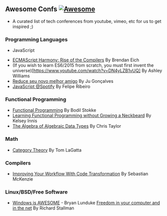 ## Awesome Confs [![Awesome](https://cdn.rawgit.com/sindresorhus/awesome/d7305f38d29fed78fa85652e3a63e154dd8e8829/media/badge.svg)](https://github.com/sindresorhus/awesome)

* A curated list of tech conferences from youtube, vimeo, etc for us to get inspired ;)

### Programming Languages

* JavaScript

- [ECMAScript Harmony: Rise of the Compilers](https://www.youtube.com/watch?v=PlmsweSNhTw&index) By Brendan Eich
- (If you wish to learn ES6/2015 from scratch, you must first invent the universe)[https://www.youtube.com/watch?v=DN4yLZB1vUQ] By Ashley Williams
- [Reduce seu novo melhor amigo](https://www.youtube.com/watch?v=P9mAnhNFKO4) By Ju Gonçalves
- [JavaScript @Spotify](https://www.youtube.com/watch?v=xyR4G2XgcHU) By Felipe Ribeiro

### Functional Programming

- [Functional Programming](https://www.youtube.com/watch?v=DHubfS8E--o) By Bodil Stokke
- [Learning Functional Programming without Growing a Neckbeard](https://www.youtube.com/watch?v=OOvL6QAxRK4) By Kelsey Innis
- [The Algebra of Algebraic Data Types](https://www.youtube.com/watch?v=YScIPA8RbVE) By Chris Taylor

### Math

- [Category Theory](https://www.youtube.com/watch?v=o6L6XeNdd_k&list=FLCYmxNRJq3v_zDtEQrQuBKQ) By Tom LaGatta

### Compilers

- [Improving Your Workflow With Code Transformation](https://www.youtube.com/watch?v=OFuDvqZmUrE) By Sebastian McKenzie

### Linux/BSD/Free Software

- [Windows is AWESOME](https://www.youtube.com/watch?v=Zu0l-Ac7fTU&index=1&list=PLzcMzE4Sz1bDfHOZ2gTbcT7l4p2RaHa1L) - Bryan Lunduke
[Freedom in your computer and in the net](https://www.youtube.com/watch?v=2lupgHYiK9Q) By Richard Stallman
